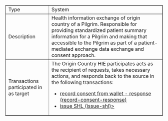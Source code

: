 <table border="1" class="dataframe table table-striped table-bordered">
  <tbody>
    <tr>
      <td>Type</td>
      <td>System</td>
    </tr>
    <tr>
      <td>Description</td>
      <td>Health information exchange of origin country of a Pilgrim.  Responsible for providing standardized patient summary information for a Pilgrim and making that accessible to the Pilgrim as part of a patient-mediated exchange data exchange and consent approach.</td>
    </tr>
    <tr>
      <td>Transactions participated in as target</td>
      <td>The Origin Country HIE participates acts as the recipient of requests, takes necessary actions, and responds back to the source in the following transactions:
      <ul>
        <li><a href="transaction-record-consent-response.html">record consent from wallet - response (record-consent-response)</a></li>
        <li><a href="transaction-issue-shl.html">issue SHL (issue-shl)</a</li>>
      </ul>
    </tr>
  </tbody>
</table>

